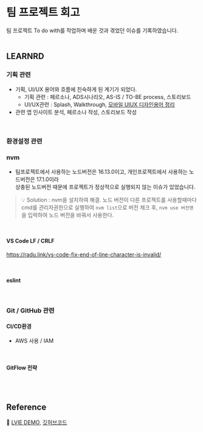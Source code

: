 # 팀 프로젝트 회고
팀 프로젝트 To do with를 작업하며 배운 것과 겪었던 이슈를 기록하였습니다.<br/><br/>

## LEARNRD
### 기획 관련
- 기획, UI/UX 용어와 흐름에 친숙하게 된 계기가 되었다.
    - 기획 관련 : 페르소나, ADS시나리오, AS-IS / TO-BE process, 스토리보드
    - UI/UX관련 : Splash, Walkthrough, [모바일 UIUX 디자인용어 정리](https://m.blog.naver.com/the_blenew/220949073188)
- 관련 앱 인사이트 분석, 페르소나 작성, 스토리보드 작성

<br/>

### 환경설정 관련
### nvm
- 팀프로젝트에서 사용하는 노드버전은 16.13.0이고, 개인프로젝트에서 사용하는 노드버전은 17.1.0이라 <br/>
상충된 노드버전 때문에 프로젝트가 정상적으로 실행되지 않는 이슈가 있었습니다.
> 💡 Solution : nvm을 설치하여 해결. 노드 버전이 다른 프로젝트를 사용할때마다 cmd를 관리자권한으로 실행하여 `nvm list`으로 버전 체크 후, `nvm use 버전명`을 입력하여 노드 버전을 바꿔서 사용한다.

<br/>

#### VS Code LF / CRLF
https://radu.link/vs-code-fix-end-of-line-character-is-invalid/

<br/>

#### eslint

<br/>

### Git / GitHub 관련
#### CI/CD환경
- AWS 사용 / IAM

<br/>

#### GitFlow 전략

<br/><br/>

## Reference
🔗 [LVIE DEMO](https://blog-project-app.netlify.app/), [깃허브코드]()
